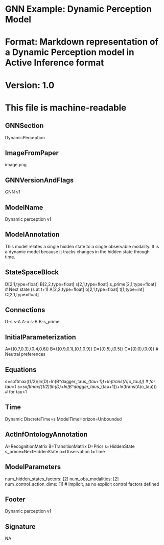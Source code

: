 # GNN Example: Dynamic Perception Model
# Format: Markdown representation of a Dynamic Perception model in Active Inference format
# Version: 1.0
# This file is machine-readable

## GNNSection
DynamicPerception

## ImageFromPaper
image.png

## GNNVersionAndFlags
GNN v1

## ModelName
Dynamic perception v1

## ModelAnnotation
This model relates a single hidden state to a single observable modality. It is a dynamic model because it tracks changes in the hidden state through time.

## StateSpaceBlock
D[2,1,type=float]
B[2,2,type=float]
s[2,1,type=float]
s_prime[2,1,type=float] # Next state (s at t+1)
A[2,2,type=float]
o[2,1,type=float]
t[1,type=int]
C[2,1,type=float]

## Connections
D-s
s-A
A-o
s-B
B-s_prime

## InitialParameterization
A={(0.7,0.3),(0.4,0.6)}
B={(0.9,0.1),(0.1,0.9)}
D={(0.5),(0.5)}
C={(0.0),(0.0)} # Neutral preferences

## Equations
s=softmax((1/2)(ln(D)+ln(B^dagger_tau*s_{tau+1})+ln(trans(A)o_tau))) # for tau=1
s=softmax((1/2)(ln(D)+ln(B^dagger_tau*s_{tau+1})+ln(trans(A)o_tau))) # for tau>1

## Time
Dynamic
DiscreteTime=s
ModelTimeHorizon=Unbounded

## ActInfOntologyAnnotation
A=RecognitionMatrix
B=TransitionMatrix
D=Prior
s=HiddenState
s_prime=NextHiddenState
o=Observation
t=Time

## ModelParameters
num_hidden_states_factors: [2]
num_obs_modalities: [2]
num_control_action_dims: [1] # Implicit, as no explicit control factors defined

## Footer
Dynamic perception v1

## Signature
NA 